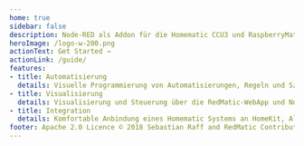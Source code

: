 ```yaml
---
home: true
sidebar: false
description: Node-RED als Addon für die Homematic CCU3 und RaspberryMatic
heroImage: /logo-w-200.png
actionText: Get Started →
actionLink: /guide/
features:
- title: Automatisierung
  details: Visuelle Programmierung von Automatisierungen, Regeln und Szenen
- title: Visualisierung
  details: Visualisierung und Steuerung über die RedMatic-WebApp und Node-RED Dashboard
- title: Integration
  details: Komfortable Anbindung eines Homematic Systems an HomeKit, Alexa oder MQTT, Anbindungen an externe Services und Systeme
footer: Apache 2.0 Licence © 2018 Sebastian Raff and RedMatic Contributors
---
```

